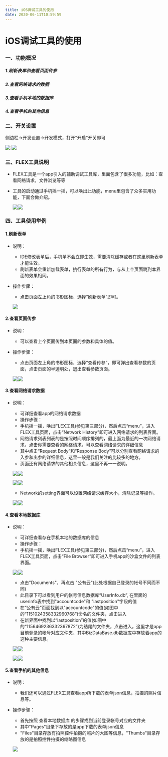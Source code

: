 ```yaml
---
title: iOS调试工具的使用
date: 2020-06-11T10:59:59
---
```


# iOS调试工具的使用

### 一、功能概况

##### 1.刷新表单和查看页面传参

##### 2.查看网络请求的数据

##### 3.查看手机本地的数据库

##### 4.查看手机的其他信息

### 二、开关设置

侧边栏->开发设置->开发模式，打开"开启"开关即可

![](http://apaas.wxchina.com:8881/wp-content/uploads/setting1.png) ![](http://apaas.wxchina.com:8881/wp-content/uploads/setting2.png)

### 三、FLEX工具说明

* FLEX工具是一个app引入的辅助调试工具库，里面包含了很多功能，比如：查看网络请求，文件浏览等等

* 工具的启动通过手机摇一摇，可以唤出此功能，menu里包含了众多实用功能，下面会做介绍。

  ![](http://apaas.wxchina.com:8881/wp-content/uploads/FLEX1.png)![](http://apaas.wxchina.com:8881/wp-content/uploads/FLEX2.png)

### 四、工具使用举例

#### 1.刷新表单

* 说明：

  * IDE修改表单后，手机单不会立即生效，需要清除缓存或者在这里刷新表单才能生效。
  * 刷新表单会重新加载表单，执行表单的所有行为，与从上个页面跳到本界面的效果相同。

* 操作步骤：

  * 点击页面左上角的书形图标，选择“刷新表单”即可。

  ![](http://apaas.wxchina.com:8881/wp-content/uploads/refreshPage1.png)

#### 2.查看页面传参

* 说明：

  * 可以查看上个页面传到本页面的参数和具体的值。

* 操作步骤：

  * 点击页面左上角的书形图标，选择“查看传参”，即可弹出查看参数的页面，点击页面的半透明处，退出查看参数页面。

  ![](http://apaas.wxchina.com:8881/wp-content/uploads/watchParam1.png)![](http://apaas.wxchina.com:8881/wp-content/uploads/watchParam2.png)

#### 3.查看网络请求数据

* 说明：

  * 可详细查看app的网络请求数据
  * 操作步骤：
  * 手机摇一摇，唤出FLEX工具(参见第三部分)，然后点击“menu”，进入FLEX工具页面，点击“Network History”即可进入网络请求的列表界面。
  * 网络请求列表列表的是按照时间顺序排列的，最上面为最近的一次网络请求，点击你需要查看的网络请求，可以查看网络请求的详细信息
  * 其中点击“Request Body”和“Response Body”可以分别查看网络请求的入参和出参的详细信息，这里一般是我们关注的比较多的地方。
  * 页面还有网络请求的其他相关信息，这里不再一一说明。

  ![](http://apaas.wxchina.com:8881/wp-content/uploads/network1.png)![](http://apaas.wxchina.com:8881/wp-content/uploads/network2.png)

  ![](http://apaas.wxchina.com:8881/wp-content/uploads/network3.png)![](http://apaas.wxchina.com:8881/wp-content/uploads/network4.png)

  * Network的setting界面可以设置网络请求缓存大小，清除记录等操作。

  ![](http://apaas.wxchina.com:8881/wp-content/uploads/network5.png)![](http://apaas.wxchina.com:8881/wp-content/uploads/network6.png)

#### 4.查看本地数据库

* 说明：

  * 可详细查看存在手机本地的数据库的信息
  * 操作步骤：
  * 手机摇一摇，唤出FLEX工具(参见第三部分)，然后点击“menu”，进入FLEX工具页面，点击“File Browser”即可进入手机app的沙盒文件的列表界面。

  ![](http://apaas.wxchina.com:8881/wp-content/uploads/db1.png)![](http://apaas.wxchina.com:8881/wp-content/uploads/db2.png)

  * 点击"Documents"，再点击 "公有云"(此处根据自己登录的帐号不同而不同)
  * 此目录下可以看到用户的帐号信息数据库“UserInfo.db”, 在里面的userinfo表中找到"accountcode"和 "lastposition"字段的值
  * 在“公有云”页面找到以"accountcode"的值(如图中的“1151024358332960768”)命名的文件夹，点击进入
  * 在新界面中找到以“lastposition”的值(如图中的“1156469236332367872”)为结尾的文件夹，点击进入，这里才是app目前登录的帐号对应文件夹，其中BizDataBase.db数据库中存放着app的这种主要信息。

  ![](http://apaas.wxchina.com:8881/wp-content/uploads/db3.png)![](http://apaas.wxchina.com:8881/wp-content/uploads/db4.png)

  ![](http://apaas.wxchina.com:8881/wp-content/uploads/db5.png)![](http://apaas.wxchina.com:8881/wp-content/uploads/db6.png)

#### 5.查看手机的其他信息

* 说明：
  * 我们还可以通过FLEX工具查看app所下载的表单json信息，拍摄的照片信息等。

* 操作步骤：

  * 首先按照 查看本地数据库 的步骤找到当前登录帐号对应的文件夹
  * 其中"Pages"目录下存放的是app下载的表单json信息
  * "Files"目录存放有拍照控件拍摄的照片的大图等信息，"Thumbs"目录存放的是拍照控件拍摄的缩略图信息

  ![](http://apaas.wxchina.com:8881/wp-content/uploads/db8.png)
